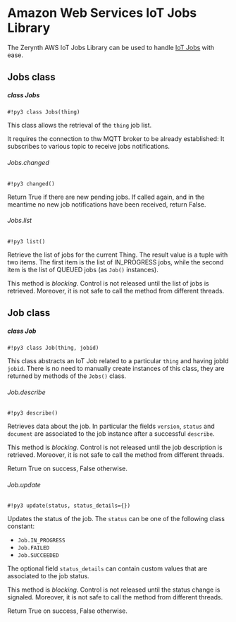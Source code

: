 # Amazon Web Services IoT Jobs Library

The Zerynth AWS IoT Jobs Library can be used to handle [IoT Jobs](https://docs.aws.amazon.com/iot/latest/developerguide/iot-jobs.html) with ease.

## Jobs class

##### class Jobs

```#!py3 class Jobs(thing)```

This class allows the retrieval of the `thing` job list.

It requires the connection to thw MQTT broker to be already established: It subscribes to various
topic to receive jobs notifications.

###### Jobs.changed

```#!py3 changed()```

Return True if there are new pending jobs. If called again, and in the meantime no new job notifications have been received, return False.

###### Jobs.list

```#!py3 list()```

Retrieve the list of jobs for the current Thing. The result value is a tuple with two items. The first item is the list of IN_PROGRESS jobs, while the second item is the list of QUEUED jobs (as `Job()` instances).

This method is *blocking*. Control is not released until the list of jobs is retrieved. Moreover, it is not safe to call the method from different threads.

## Job class

##### class Job

```#!py3 class Job(thing, jobid)```

This class abstracts an IoT Job related to a particular `thing` and having jobId `jobid`.
There is no need to manually create instances of this class, they are returned by methods of the `Jobs()` class.

###### Job.describe

```#!py3 describe()```

Retrieves data about the job. In particular the fields `version`, `status` and `document` are associated to the job instance after a successful `describe`.

This method is *blocking*. Control is not released until the job description is retrieved. Moreover, it is not safe to call the method from different threads.

Return True on success, False otherwise.

###### Job.update

```#!py3 update(status, status_details={})```

Updates the status of the job. The `status` can be one of the following class constant:


* `Job.IN_PROGRESS`
* `Job.FAILED`
* `Job.SUCCEEDED`

The optional field `status_details` can contain custom values that are associated to the job status.

This method is *blocking*. Control is not released until the status change is signaled. Moreover, it is not safe to call the method from different threads.

Return True on success, False otherwise.
<!--stackedit_data:
eyJoaXN0b3J5IjpbODEwMzY3MTldfQ==
-->